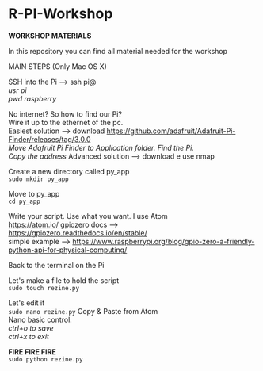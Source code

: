 # R-PI-Workshop
**WORKSHOP MATERIALS**

In this repository you can find all material needed for the workshop  

MAIN STEPS (Only Mac OS X)

SSH into the Pi --> ssh pi@<raspberry-ip>  
	*usr   pi  
	pwd   raspberry*
  
  No internet? So how to find our Pi?  
  Wire it up to the ethernet of the pc.  
    Easiest solution --> download https://github.com/adafruit/Adafruit-Pi-Finder/releases/tag/3.0.0  
      *Move Adafruit Pi Finder to Application folder.
      Find the Pi.  
      Copy the address* 
    Advanced solution --> download e use nmap  


Create a new directory called py_app   
  `sudo mkdir py_app`

Move to py_app  
  `cd py_app`

Write your script. Use what you want. I use Atom  
  https://atom.io/
    gpiozero docs --> https://gpiozero.readthedocs.io/en/stable/  
    simple example --> https://www.raspberrypi.org/blog/gpio-zero-a-friendly-python-api-for-physical-computing/  

Back to the terminal on the Pi  

Let's make a file to hold the script  
  `sudo touch rezine.py`

Let's edit it  
  `sudo nano rezine.py`
  Copy & Paste from Atom   
  Nano basic control:  
    *ctrl+o to save  
    ctrl+x to exit*  

**FIRE FIRE FIRE**  
  `sudo python rezine.py`


